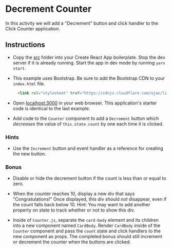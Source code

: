 # Decrement Counter

In this activity we will add a "Decrement" button and click handler to the Click Counter application.

## Instructions

* Copy the [src](Unsolved/src) folder into your Create React App boilerplate. Stop the dev server if it is already running. Start the app in dev mode by running `yarn start`.

* This example uses Bootstrap. Be sure to add the Bootstrap CDN to your `index.html` file.

  ```html
    <link rel="stylesheet" href="https://cdnjs.cloudflare.com/ajax/libs/twitter-bootstrap/4.0.0/css/bootstrap.min.css"/>
  ```

* Open [localhost:3000](http://localhost:3000) in your web browser. This application's starter code is identical to the last example.

* Add code to the `Counter` component to add a `Decrement` button which _decreases_ the value of `this.state.count` by one each time it is clicked.

### Hints

* Use the `Increment` button and event handler as a reference for creating the new button.

### Bonus

* Disable or hide the decrement button if the count is less than or equal to zero.

* When the counter reaches 10, display a new div that says "Congratulations!" Once displayed, this div should _not_ disappear, even if the count falls back below 10. Hint: You may want to add another property on state to track whether or not to show this div.

* Inside of `Counter.js`, separate the `card-body` element and its children into a new component named `CardBody`. Render `CardBody` inside of the `Counter` component and pass the `count` state and click handlers to the new component as props. The completed bonus should still increment or decrement the counter when the buttons are clicked.
